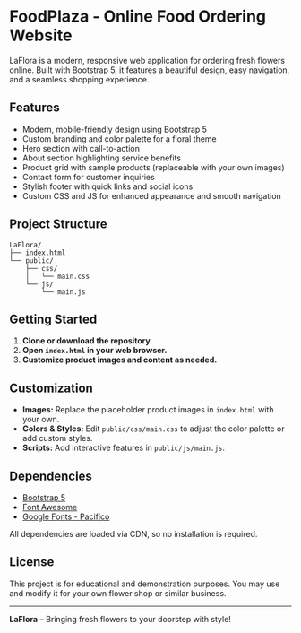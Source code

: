  # FoodPlaza - Online Food Ordering Website

LaFlora is a modern, responsive web application for ordering fresh flowers online. Built with Bootstrap 5, it features a beautiful design, easy navigation, and a seamless shopping experience.

## Features

- Modern, mobile-friendly design using Bootstrap 5
- Custom branding and color palette for a floral theme
- Hero section with call-to-action
- About section highlighting service benefits
- Product grid with sample products (replaceable with your own images)
- Contact form for customer inquiries
- Stylish footer with quick links and social icons
- Custom CSS and JS for enhanced appearance and smooth navigation

## Project Structure

```
LaFlora/
├── index.html
└── public/
    ├── css/
    │   └── main.css
    └── js/
        └── main.js
```

## Getting Started

1. **Clone or download the repository.**
2. **Open `index.html` in your web browser.**
3. **Customize product images and content as needed.**

## Customization

- **Images:** Replace the placeholder product images in `index.html` with your own.
- **Colors & Styles:** Edit `public/css/main.css` to adjust the color palette or add custom styles.
- **Scripts:** Add interactive features in `public/js/main.js`.

## Dependencies

- [Bootstrap 5](https://getbootstrap.com/)
- [Font Awesome](https://fontawesome.com/)
- [Google Fonts - Pacifico](https://fonts.google.com/specimen/Pacifico)

All dependencies are loaded via CDN, so no installation is required.

## License

This project is for educational and demonstration purposes. You may use and modify it for your own flower shop or similar business.

---

**LaFlora** – Bringing fresh flowers to your doorstep with style!
